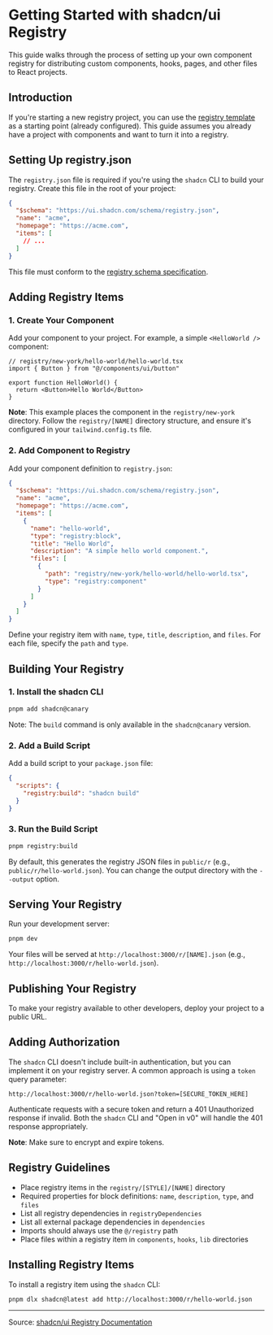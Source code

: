 # Getting Started with shadcn/ui Registry

This guide walks through the process of setting up your own component registry for distributing custom components, hooks, pages, and other files to React projects.

## Introduction

If you're starting a new registry project, you can use the [registry template](https://github.com/shadcn-ui/registry-template) as a starting point (already configured). This guide assumes you already have a project with components and want to turn it into a registry.

## Setting Up registry.json

The `registry.json` file is required if you're using the `shadcn` CLI to build your registry. Create this file in the root of your project:

```json
{
  "$schema": "https://ui.shadcn.com/schema/registry.json",
  "name": "acme",
  "homepage": "https://acme.com",
  "items": [
    // ...
  ]
}
```

This file must conform to the [registry schema specification](https://ui.shadcn.com/docs/registry/registry-json).

## Adding Registry Items

### 1. Create Your Component

Add your component to your project. For example, a simple `<HelloWorld />` component:

```tsx
// registry/new-york/hello-world/hello-world.tsx
import { Button } from "@/components/ui/button"

export function HelloWorld() {
  return <Button>Hello World</Button>
}
```

**Note**: This example places the component in the `registry/new-york` directory. Follow the `registry/[NAME]` directory structure, and ensure it's configured in your `tailwind.config.ts` file.

### 2. Add Component to Registry

Add your component definition to `registry.json`:

```json
{
  "$schema": "https://ui.shadcn.com/schema/registry.json",
  "name": "acme",
  "homepage": "https://acme.com",
  "items": [
    {
      "name": "hello-world",
      "type": "registry:block",
      "title": "Hello World",
      "description": "A simple hello world component.",
      "files": [
        {
          "path": "registry/new-york/hello-world/hello-world.tsx",
          "type": "registry:component"
        }
      ]
    }
  ]
}
```

Define your registry item with `name`, `type`, `title`, `description`, and `files`. For each file, specify the `path` and `type`.

## Building Your Registry

### 1. Install the shadcn CLI

```bash
pnpm add shadcn@canary
```

Note: The `build` command is only available in the `shadcn@canary` version.

### 2. Add a Build Script

Add a build script to your `package.json` file:

```json
{
  "scripts": {
    "registry:build": "shadcn build"
  }
}
```

### 3. Run the Build Script

```bash
pnpm registry:build
```

By default, this generates the registry JSON files in `public/r` (e.g., `public/r/hello-world.json`). You can change the output directory with the `--output` option.

## Serving Your Registry

Run your development server:

```bash
pnpm dev
```

Your files will be served at `http://localhost:3000/r/[NAME].json` (e.g., `http://localhost:3000/r/hello-world.json`).

## Publishing Your Registry

To make your registry available to other developers, deploy your project to a public URL.

## Adding Authorization

The `shadcn` CLI doesn't include built-in authentication, but you can implement it on your registry server. A common approach is using a `token` query parameter:

```
http://localhost:3000/r/hello-world.json?token=[SECURE_TOKEN_HERE]
```

Authenticate requests with a secure token and return a 401 Unauthorized response if invalid. Both the `shadcn` CLI and "Open in v0" will handle the 401 response appropriately.

**Note**: Make sure to encrypt and expire tokens.

## Registry Guidelines

- Place registry items in the `registry/[STYLE]/[NAME]` directory
- Required properties for block definitions: `name`, `description`, `type`, and `files`
- List all registry dependencies in `registryDependencies`
- List all external package dependencies in `dependencies`
- Imports should always use the `@/registry` path
- Place files within a registry item in `components`, `hooks`, `lib` directories

## Installing Registry Items

To install a registry item using the `shadcn` CLI:

```bash
pnpm dlx shadcn@latest add http://localhost:3000/r/hello-world.json
```

---

Source: [shadcn/ui Registry Documentation](https://ui.shadcn.com/docs/registry/getting-started)
